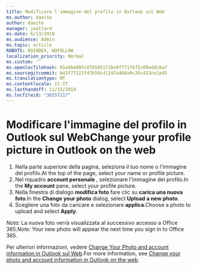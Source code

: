 ```yaml
---
title: Modificare l'immagine del profilo in Outlook sul Web
ms.author: daeite
author: daeite
manager: joallard
ms.date: 6/13/2019
ms.audience: Admin
ms.topic: article
ROBOTS: NOINDEX, NOFOLLOW
localization_priority: Normal
ms.custom: ''
ms.openlocfilehash: 01ebbe085c0f8585171be8ff71fbf5c09eddc8a7
ms.sourcegitcommit: b43f77221f47b50c41197a448a9c26c423ce1ad5
ms.translationtype: MT
ms.contentlocale: it-IT
ms.lasthandoff: 11/15/2019
ms.locfileid: "36557217"
---
```

# <a name="change-your-profile-picture-in-outlook-on-the-web"></a><span data-ttu-id="c6e0d-102">Modificare l'immagine del profilo in Outlook sul Web</span><span class="sxs-lookup"><span data-stu-id="c6e0d-102">Change your profile picture in Outlook on the web</span></span>

1. <span data-ttu-id="c6e0d-103">Nella parte superiore della pagina, seleziona il tuo nome o l'immagine del profilo.</span><span class="sxs-lookup"><span data-stu-id="c6e0d-103">At the top of the page, select your name or profile picture.</span></span>
1. <span data-ttu-id="c6e0d-104">Nel riquadro **account personale** , selezionare l'immagine del profilo.</span><span class="sxs-lookup"><span data-stu-id="c6e0d-104">In the **My account** pane, select your profile picture.</span></span>
1. <span data-ttu-id="c6e0d-105">Nella finestra di dialogo **modifica foto** fare clic su **carica una nuova foto**.</span><span class="sxs-lookup"><span data-stu-id="c6e0d-105">In the **Change your photo** dialog, select **Upload a new photo**.</span></span>
1. <span data-ttu-id="c6e0d-106">Scegliere una foto da caricare e selezionare **applica**.</span><span class="sxs-lookup"><span data-stu-id="c6e0d-106">Choose a photo to upload and select **Apply**.</span></span>

<span data-ttu-id="c6e0d-107">*Nota:* La nuova foto verrà visualizzata al successivo accesso a Office 365.</span><span class="sxs-lookup"><span data-stu-id="c6e0d-107">*Note:* Your new photo will appear the next time you sign in to Office 365.</span></span>

<span data-ttu-id="c6e0d-108">Per ulteriori informazioni, vedere [Change Your Photo and account information in Outlook sul Web](https://support.office.com/article/b2dbb289-851d-4bed-93c3-3e136f5659ec).</span><span class="sxs-lookup"><span data-stu-id="c6e0d-108">For more information, see [Change your photo and account information in Outlook on the web](https://support.office.com/article/b2dbb289-851d-4bed-93c3-3e136f5659ec).</span></span>